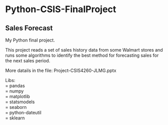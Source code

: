 # Python-CSIS-FinalProject

## Sales Forecast
My Python final project.<br>

This project reads a set of sales history data from some Walmart stores and runs some algorithms to identify the best method for forecasting sales for the next sales period.<br>

More datails in the file: Project-CSIS4260-JLMG.pptx<br>

Libs:<br>
= pandas<br>
= numpy<br>
= matplotlib<br>
= statsmodels<br>
= seaborn<br>
= python-dateutil<br>
= sklearn<br>


